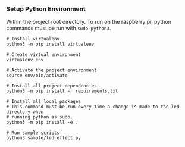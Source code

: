 ### Setup Python Environment

Within the project root directory. To run on the raspberry pi, python commands
must be run with `sudo python3`.
```
# Install virtualenv
python3 -m pip install virtualenv

# Create virtual environment
virtualenv env

# Activate the project environment
source env/bin/activate

# Install all project dependencies
python3 -m pip install -r requirements.txt

# Install all local packages
# This command must be run every time a change is made to the led directory when
# running python as sudo.
python3 -m pip install -e .

# Run sample scripts
python3 sample/led_effect.py
```
